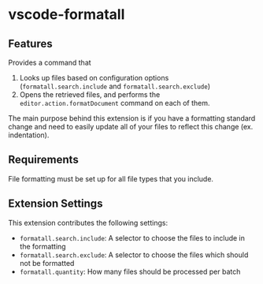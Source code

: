 # vscode-formatall

## Features

Provides a command that
1. Looks up files based on configuration options (`formatall.search.include` and `formatall.search.exclude`)
2. Opens the retrieved files, and performs the `editor.action.formatDocument` command on each of them.

The main purpose behind this extension is if you have a formatting standard change and need to easily update all of your files to reflect this change (ex. indentation).

## Requirements

File formatting must be set up for all file types that you include.

## Extension Settings

This extension contributes the following settings:

* `formatall.search.include`: A selector to choose the files to include in the formatting
* `formatall.search.exclude`: A selector to choose the files which should not be formatted
* `formatall.quantity`: How many files should be processed per batch